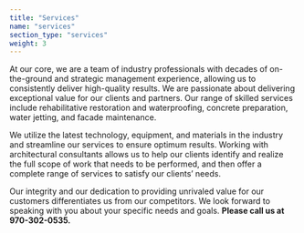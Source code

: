 ```yaml
---
title: "Services"
name: "services"
section_type: "services"
weight: 3
---
```


At our core, we are a team of industry professionals with decades of on-the-ground and strategic management experience, allowing us to consistently deliver high-quality results. We are passionate about delivering exceptional value for our clients and partners. Our range of skilled services include rehabilitative restoration and waterproofing, concrete preparation, water jetting, and facade maintenance.

We utilize the latest technology, equipment, and materials in the industry and streamline our services to ensure optimum results. Working with architectural consultants allows us to help our clients identify and realize the full scope of work that needs to be performed, and then offer a complete range of services to satisfy our clients’ needs.

Our integrity and our dedication to providing unrivaled value for our customers differentiates us from our competitors. We look forward to speaking with you about your specific needs and goals. **Please call us at 970-302-0535.**
